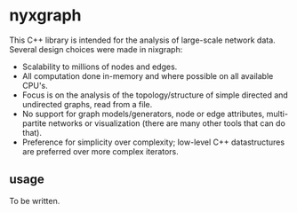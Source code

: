 # nyxgraph

This C++ library is intended for the analysis of large-scale network data. 
Several design choices were made in nixgraph:

* Scalability to millions of nodes and edges.
* All computation done in-memory and where possible on all available CPU's. 
* Focus is on the analysis of the topology/structure of simple directed and undirected graphs, read from a file. 
* No support for graph models/generators, node or edge attributes, multi-partite networks or visualization (there are many other tools that can do that).   
* Preference for simplicity over complexity; low-level C++ datastructures are preferred over more complex iterators.

## usage

To be written. 
